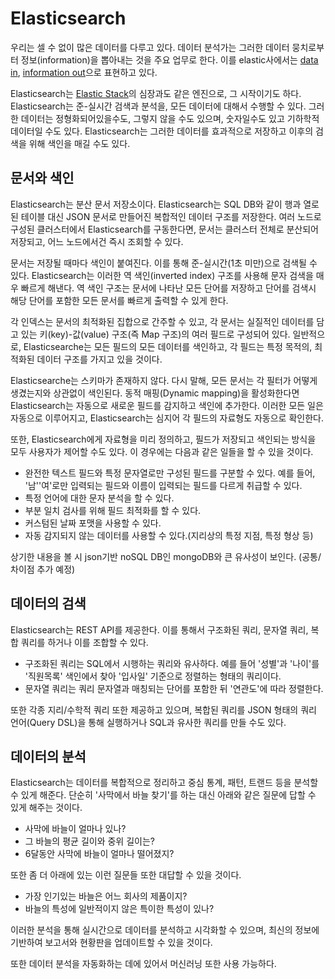 # Elasticsearch

우리는 셀 수 없이 많은 데이터를 다루고 있다. 데이터 분석가는 그러한 데이터 뭉치로부터 정보(information)을 뽑아내는 것을 주요 업무로 한다. 이를 elastic사에서는 [data in](https://www.elastic.co/guide/en/elasticsearch/reference/current/documents-indices.html), [information out](https://www.elastic.co/guide/en/elasticsearch/reference/current/search-analyze.html)으로 표현하고 있다.

Elasticsearch는 [Elastic Stack](intro.md)의 심장과도 같은 엔진으로, 그 시작이기도 하다. Elasticsearch는 준-실시간 검색과 분석을, 모든 데이터에 대해서 수행할 수 있다. 그러한 데이터는 정형화되어있을수도, 그렇지 않을 수도 있으며, 숫자일수도 있고 기하학적 데이터일 수도 있다. Elasticsearch는 그러한 데이터를 효과적으로 저장하고 이후의 검색을 위해 색인을 매길 수도 있다. 

## 문서와 색인
Elasticsearch는 분산 문서 저장소이다. Elasticsearch는 SQL DB와 같이 행과 열로 된 테이블 대신 JSON 문서로 만들어진 복합적인 데이터 구조를 저장한다. 여러 노드로 구성된 클러스터에서 Elasticsearch를 구동한다면, 문서는 클러스터 전체로 분산되어 저장되고, 어느 노드에서건 즉시 조회할 수 있다.

문서는 저장될 때마다 색인이 붙여진다. 이를 통해 준-실시간(1초 미만)으로 검색될 수 있다. Elasticsearch는 이러한 역 색인(inverted index) 구조를 사용해 문자 검색을 매우 빠르게 해낸다. 역 색인 구조는 문서에 나타난 모든 단어를 저장하고 단어를 검색시 해당 단어를 포함한 모든 문서를 빠르게 출력할 수 있게 한다.

각 인덱스는 문서의 최적화된 집합으로 간주할 수 있고, 각 문서는 실질적인 데이터를 담고 있는 키(key)-값(value) 구조(즉 Map 구조)의 여러 필드로 구성되어 있다. 일반적으로, Elasticsearche는 모든 필드의 모든 데이터를 색인하고, 각 필드는 특정 목적의, 최적화된 데이터 구조를 가지고 있을 것이다.

Elasticsearche는 스키마가 존재하지 않다. 다시 말해, 모든 문서는 각 필터가 어떻게 생겼는지와 상관없이 색인된다. 동적 매핑(Dynamic mapping)을 활성화한다면 Elasticsearch는 자동으로 새로운 필드를 감지하고 색인에 추가한다. 이러한 모든 일은 자동으로 이루어지고, Elasticsearch는 심지어 각 필드의 자료형도 자동으로 확인한다.

또한, Elasticsearch에게 자료형을 미리 정의하고, 필드가 저장되고 색인되는 방식을 모두 사용자가 제어할 수도 있다. 이 경우에는 다음과 같은 일들을 할 수 있을 것이다.
* 완전한 텍스트 필드와 특정 문자열로만 구성된 필드를 구분할 수 있다. 예를 들어, '남''여'로만 입력되는 필드와 이름이 입력되는 필드를 다르게 취급할 수 있다.
* 특정 언어에 대한 문자 분석을 할 수 있다.
* 부분 일치 검사를 위해 필드 최적화를 할 수 있다.
* 커스텀된 날짜 포맷을 사용할 수 있다.
* 자동 감지되지 않는 데이터를 사용할 수 있다.(지리상의 특정 지점, 특정 형상 등)

상기한 내용을 볼 시 json기반 noSQL DB인 mongoDB와 큰 유사성이 보인다. (공통/차이점 추가 예정)

## 데이터의 검색
Elasticsearch는 REST API를 제공한다. 이를 통해서 구조화된 쿼리, 문자열 쿼리, 복합 쿼리를 하거나 이를 조합할 수 있다.

* 구조화된 쿼리는 SQL에서 시행하는 쿼리와 유사하다. 예를 들어 
'성별'과 '나이'를 '직원목록' 색인에서 찾아 '입사일' 기준으로 정렬하는 형태의 쿼리이다.
* 문자열 쿼리는 쿼리 문자열과 매칭되는 단어를 포함한 뒤 '연관도'에 따라 정렬한다.

또한 각종 지리/수학적 쿼리 또한 제공하고 있으며, 복합된 쿼리를 JSON 형태의 쿼리 언어(Query DSL)을 통해 실행하거나 SQL과 유사한 쿼리를 만들 수도 있다.

## 데이터의 분석
Elasticsearch는 데이터를 복합적으로 정리하고 중심 통계, 패턴, 트랜드 등을 분석할 수 있게 해준다. 단순히 '사막에서 바늘 찾기'를 하는 대신 아래와 같은 질문에 답할 수 있게 해주는 것이다.
* 사막에 바늘이 얼마나 있나?
* 그 바늘의 평균 길이와 중위 길이는?
* 6달동안 사막에 바늘이 얼마나 떨어졌지?

또한 좀 더 아래에 있는 이런 질문들 또한 대답할 수 있을 것이다.
* 가장 인기있는 바늘은 어느 회사의 제품이지?
* 바늘의 특성에 일반적이지 않은 특이한 특성이 있나?

이러한 분석을 통해 실시간으로 데이터를 분석하고 시각화할 수 있으며, 최신의 정보에 기반하여 보고서와 현황판을 업데이트할 수 있을 것이다.

또한 데이터 분석을 자동화하는 데에 있어서 머신러닝 또한 사용 가능하다.